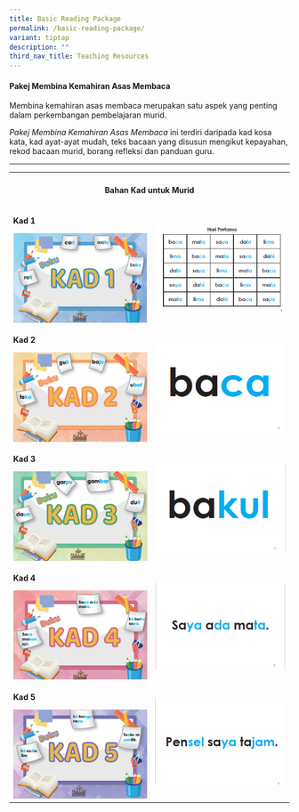 ```yaml
---
title: Basic Reading Package
permalink: /basic-reading-package/
variant: tiptap
description: ""
third_nav_title: Teaching Resources
---
```

<h4><strong>Pakej Membina Kemahiran Asas Membaca</strong></h4>
<p>Membina kemahiran asas membaca merupakan satu aspek yang penting dalam
perkembangan pembelajaran murid.</p>
<p><em>Pakej Membina Kemahiran Asas Membaca</em> ini terdiri daripada kad
kosa kata, kad ayat-ayat mudah, teks bacaan yang disusun mengikut kepayahan,
rekod bacaan murid, borang refleksi dan panduan guru.</p>
<hr>
<table style="minWidth: 50px">
<colgroup>
<col>
<col>
</colgroup>
<tbody>
<tr>
<th rowspan="1" colspan="2">
<h4>Bahan Kad untuk Murid</h4>
</th>
</tr>
<tr>
<td rowspan="1" colspan="1">
<p><strong>Kad 1</strong>
</p><a class="isomer-image-wrapper" href="/files/MOE_membacaCARD1.pdf"><img style="width: 100%" height="auto" width="100%" alt="" src="/images/membaca_kad1.jpg"></a>
</td>
<td rowspan="1" colspan="1">
<p></p>
<p></p><a class="isomer-image-wrapper" href="/files/MOE_membacaCARD1.pdf"><img style="width: 100%" height="auto" width="100%" alt="" src="/images/membaca_kad1a.jpg"></a>
</td>
</tr>
<tr>
<td rowspan="1" colspan="1">
<p><strong>Kad 2</strong>
</p><a class="isomer-image-wrapper" href="/files/MOE_membacaCARD2.pdf"><img style="width: 100%" height="auto" width="100%" alt="" src="/images/membaca_kad2.jpg"></a>
</td>
<td rowspan="1" colspan="1">
<p></p>
<p></p><a class="isomer-image-wrapper" href="/files/MOE_membacaCARD2.pdf"><img style="width: 100%" height="auto" width="100%" alt="" src="/images/membaca_kad2a.jpg"></a>
</td>
</tr>
<tr>
<td rowspan="1" colspan="1">
<p><strong>Kad 3</strong>
</p><a class="isomer-image-wrapper" href="/files/MOE_membacaCARD3.pdf"><img style="width: 100%" height="auto" width="100%" alt="" src="/images/membaca_kad3.jpg"></a>
</td>
<td rowspan="1" colspan="1">
<p></p><a class="isomer-image-wrapper" href="/files/MOE_membacaCARD3.pdf"><img style="width: 100%" height="auto" width="100%" alt="" src="/images/membaca_kad3a.jpg"></a>
</td>
</tr>
<tr>
<td rowspan="1" colspan="1">
<p><strong>Kad 4</strong>
</p>
<div class="isomer-image-wrapper">
<img style="width: 100%" height="auto" width="100%" alt="" src="/images/membaca_kad4.jpg">
</div>
</td>
<td rowspan="1" colspan="1">
<p></p><a class="isomer-image-wrapper" href="/files/MOE_membacaCARD4.pdf"><img style="width: 100%" height="auto" width="100%" alt="" src="/images/membaca_kad4a.jpg"></a>
</td>
</tr>
<tr>
<td rowspan="1" colspan="1">
<p><strong>Kad 5</strong>
</p><a class="isomer-image-wrapper" href="/files/MOE_membacaCARD5.pdf"><img style="width: 100%" height="auto" width="100%" alt="" src="/images/membaca_kad5.jpg"></a>
</td>
<td rowspan="1" colspan="1"><a class="isomer-image-wrapper" href="/files/MOE_membacaCARD5.pdf"><img style="width: 100%" height="auto" width="100%" alt="" src="/images/membaca_kad5a.jpg"></a>
</td>
</tr>
</tbody>
</table>
<p></p>
<p></p>
